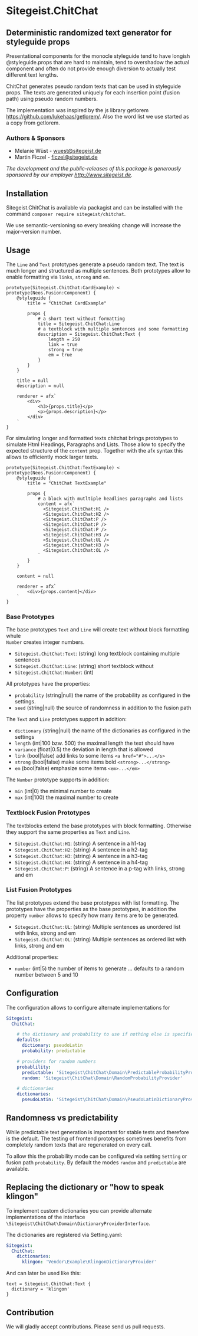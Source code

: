 # Sitegeist.ChitChat
## Deterministic randomized text generator for styleguide props 

Presentational components for the monocle styleguide tend to have longish @styleguide.props that are hard to maintain, 
tend to overshadow the actual component and often do not provide enough diversion to actually test different text lengths.

ChitChat generates pseudo random texts that can be used in styleguide props. The texts are generated uniquely for each
insertion point (fusion path) using pseudo random numbers.

The implementation was inspired by the js library getlorem https://github.com/lukehaas/getlorem/. 
Also the word list we use started as a copy from getlorem.

### Authors & Sponsors

* Melanie Wüst - wuest@sitegeist.de
* Martin Ficzel - ficzel@sitegeist.de

*The development and the public-releases of this package is generously sponsored
by our employer http://www.sitegeist.de.*

## Installation

Sitegeist.ChitChat is available via packagist and can be installed with the command `composer require sitegeist/chitchat`.

We use semantic-versioning so every breaking change will increase the major-version number.

## Usage

The `Line` and `Text` prototypes generate a pseudo random text. 
The text is much longer and structured as multiple sentences. 
Both prototypes allow to enable formatting via `links`, `strong` and `em`. 

```neosfusion
prototype(Sitegeist.ChitChat:CardExample) < prototype(Neos.Fusion:Component) {
    @styleguide {
        title = "ChitChat CardExample"
      
        props {
            # a short text without formatting
            title = Sitegeist.ChitChat:Line
            # a textblock with multiple sentences and some formatting
            description = Sitegeist.ChitChat:Text {
                length = 250
                link = true
                strong = true
                em = true
            }
        }
    }

    title = null
    description = null

    renderer = afx`
        <div>
            <h3>{props.title}</p>
            <p>{props.description}</p>
        </div>
    `
}
```

For simulating longer and formatted texts chitchat brings prototypes to simulate
Html Headings, Paragraphs and Lists. Those allow to specify the expected structure 
of the `content` prop. Together with the afx syntax this allows to efficiently mock 
larger texts.

```neosfusion
prototype(Sitegeist.ChitChat:TextExample) < prototype(Neos.Fusion:Component) {
    @styleguide {
        title = "ChitChat TextExample"
      
        props {
            # a block with mutltiple headlines paragraphs and lists
            content = afx`
              <Sitegeist.ChitChat:H1 />
              <Sitegeist.ChitChat:H2 />
              <Sitegeist.ChitChat:P />
              <Sitegeist.ChitChat:P />
              <Sitegeist.ChitChat:P />
              <Sitegeist.ChitChat:H3 />
              <Sitegeist.ChitChat:UL />
              <Sitegeist.ChitChat:H3 />
              <Sitegeist.ChitChat:OL />
            `
        }
    }

    content = null

    renderer = afx`
        <div>{props.content}</div>
    `
}
```

### Base Prototypes

The base prototypes `Text` and `Line` will create text without block formatting whule  
`Number` creates integer numbers.

- `Sitegeist.ChitChat:Text`:  (string) long textblock containing multiple sentences
- `Sitegeist.ChitChat:Line`:  (string) short textblock without
- `Sitegeist.ChitChat:Number`: (int)

All prototypes have the properties:

- `probability` (string|null) the name of the probability as configured in the settings.
- `seed` (string|null) the source of randomness in addition to the fusion path

The `Text` and `Line` prototypes support in addition:

- `dictionary` (string|null) the name of the dictionaries as configured in the settings
- `length` (int|100 bzw. 500) the maximal length the text should have
- `variance` (float|0.5) the deviation in length that is allowed 
- `link` (bool|false) add links to some items `<a href="#">...</s>`
- `strong` (bool|false) make some items bold `<strong>...</strong>`
- `em` (bool|false) emphasize some items `<em>...</em>`

The `Number` prototype supports in addition:

- `min` (int|0) the minimal number to create
- `max` (int|100) the maximal number to create

### Textblock Fusion Prototypes

The textblocks extend the base prototypes with block formatting.
Otherwise they support the same properties as `Text` and `Line`. 

- `Sitegeist.ChitChat:H1`:  (string) A sentence in a h1-tag
- `Sitegeist.ChitChat:H2`:  (string) A sentence in a h2-tag
- `Sitegeist.ChitChat:H3`:  (string) A sentence in a h3-tag
- `Sitegeist.ChitChat:H4`:  (string) A sentence in a h4-tag
- `Sitegeist.ChitChat:P`:  (string) A sentence in a p-tag with links, strong and em

### List Fusion Prototypes

The list prototypes extend the base prototypes with list formatting.
The prototypes have the properties as the base prototypes, in addition the
property `number` allows to specify how many items are to be generated. 

- `Sitegeist.ChitChat:UL`:  (string) Multiple sentences as unordered list with links, strong and em
- `Sitegeist.ChitChat:OL`:  (string) Multiple sentences as ordered list with links, strong and em

Additional properties:

- `number` (int|5) the number of items to generate ... defaults to a random number between 5 and 10

## Configuration

The configuration allows to configure alternate implementations for  

```yaml
Sitegeist:
  ChitChat:

    # the dictionary and probability to use if nothing else is specified
    defaults:
      dictionary: pseudoLatin
      probability: predictable

    # providers for random numbers
    probablility:
      predictable: 'Sitegeist\ChitChat\Domain\PredictableProbabilityProvider'
      random: 'Sitegeist\ChitChat\Domain\RandomProbabilityProvider'

    # dictionaries
    dictionaries:
      pseudoLatin: 'Sitegeist\ChitChat\Domain\PseudoLatinDictionaryProvider'
```

## Randomness vs predictability

While predictable text generation is important for stable tests and therefore is the default.
The testing of frontend prototypes sometimes benefits from completely random texts that are regenerated
on every call.

To allow this the probability mode can be configured via setting `Setting` or fusion path `probability`.
By default the modes `random` and `predictable` are available.

## Replacing the dictionary or "how to speak klingon"

To implement custom dictionaries you can provide alternate implementations of the
interface `\Sitegeist\ChitChat\Domain\DictionaryProviderInterface`. 
 
The dictionaries are registered via Setting.yaml:

```yaml
Sitegeist:
  ChitChat:
    dictionaries:
      klingon: 'Vendor\Example\KlingonDictionaryProvider'
```

And can later be used like this:

```neosfusion
text = Sitegeist.ChitChat:Text {
  dictionary = 'klingon'
} 
```

## Contribution

We will gladly accept contributions. Please send us pull requests.
